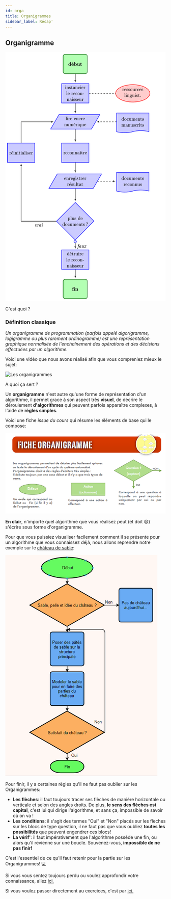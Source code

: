 ```yaml
---
id: orga
title: Organigrammes
sidebar_label: Récap'
---
```


## Organigramme

![](./assets/orga_cours1.png)

C'est quoi ?

### Définition classique

_Un organigramme de programmation (parfois appelé algorigramme, logigramme ou plus rarement ordinogramme) est une représentation graphique normalisée de l'enchaînement des opérations et des décisions effectuées par un algorithme._

Voici une vidéo que nous avons réalisé afin que vous compreniez mieux le sujet:

![Les organigrammes](lien_video_algo)

A quoi ça sert ?

Un **organigramme** n'est autre qu'une forme de représentation d'un algorithme, il permet grace à son aspect très **visuel**, de décrire le déroulement **d'algorithmes** qui peuvent parfois apparaître complexes, à l'aide de **règles simples**.

Voici une fiche _issue du cours_ qui résume les éléments de base qui le compose:

![orga-explanation](./assets/orga_cours2.png)

**En clair**, n'importe quel algorithme que vous réalisez peut (et doit 😄) s'écrire sous forme d'organigramme.

Pour que vous puissiez visualiser facilement comment il se présente pour un algorithme que vous connaissez déjà, nous allons reprendre notre exemple sur le [château de sable](./algo.md):

![](./assets/orga_cours3.png)

Pour finir, il y a certaines règles qu'il ne faut pas oublier sur les Organigrammes:

- **Les flèches**: il faut toujours tracer ses flèches de manière horizontale ou verticale et selon des angles droits. De plus, **le sens des flèches est capital**, c'est lui qui dirige l'algorithme, et sans ça, impossible de savoir où on va !
- **Les conditions**: il s'agit des termes "Oui" et "Non" placés sur les flèches sur les blocs de type question, il ne faut pas que vous oubliez **toutes les possibilités** que peuvent engendrer ces blocs!
- **La vérif'**: il faut impérativement que l'algorithme possède une fin, ou alors qu'il revienne sur une boucle. Souvenez-vous, **impossible de ne pas finir!**

C'est l'essentiel de ce qu'il faut retenir pour la partie sur les Organigrammes! 💻

Si vous vous sentez toujours perdu ou voulez approfondir votre connaissance, allez [ici.](./orga_ressources.md)

Si vous voulez passer directement au exercices, c'est par [ici.](./orga_exercices.md)
